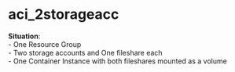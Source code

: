 # aci_2storageacc

**Situation**:\
	- One Resource Group\
	- Two storage accounts and One fileshare each\
	- One Container Instance with both fileshares mounted as a volume
